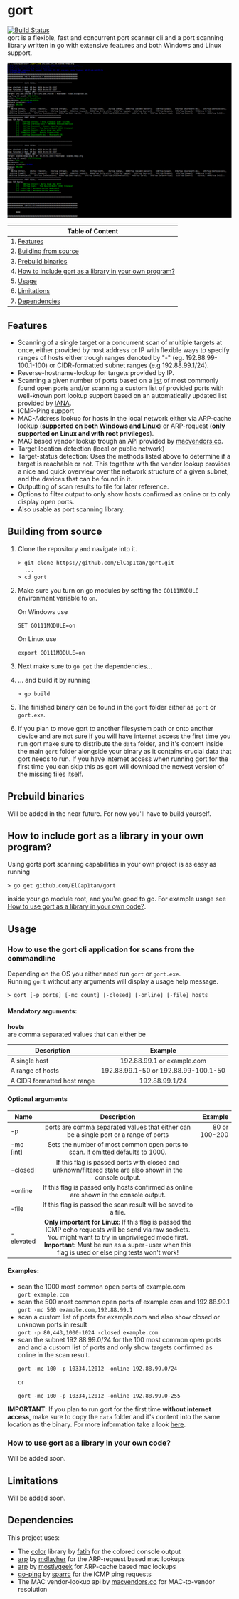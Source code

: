 # gort
[![Build Status](https://travis-ci.com/ElCap1tan/gort.svg?branch=master)](https://travis-ci.com/ElCap1tan/gort)  
gort is a flexible, fast and concurrent port scanner cli and a port scanning library written in go with extensive 
features and both Windows and Linux support.
  
![Console-Demo-Windows](assets/demo_windows.png)

| Table of Content                                                                                                 |
| -------------                                                                                                    |
| 1. [Features](#features)                                                                                         |
| 2. [Building from source](#building-from-source)                                                                 |
| 3. [Prebuild binaries](#prebuild-binaries)                                                                       |
| 4. [How to include gort as a library in your own program?](#how-to-include-gort-as-a-library-in-your-own-program) |
| 5. [Usage](#usage)                                                                                               |
| 6. [Limitations](#limitations)                                                                                   |
| 7. [Dependencies](#dependencies)                                                                                 |

## Features
- Scanning of a single target or a concurrent scan of multiple targets at once, either provided by host address or IP with flexible ways to specify 
  ranges of hosts either trough ranges denoted by "-" (eg. 192.88.99-100.1-100) or CIDR-formatted subnet ranges (e.g 192.88.99.1/24).
- Reverse-hostname-lookup for targets provided by IP.
- Scanning a given number of ports based on a 
  [list](https://docs.google.com/spreadsheets/d/1r_IriqmkTNPSTiUwii_hQ8Gwl2tfTUz8AGIOIL-wMIE/export?format=csv) 
  of most commonly found open ports and/or scanning a custom list of 
  provided ports with well-known port lookup support based on an automatically updated list provided by 
  [IANA](https://www.iana.org/assignments/service-names-port-numbers/service-names-port-numbers.xhtml).
- ICMP-Ping support
- MAC-Address lookup for hosts in the local network either via ARP-cache lookup (**supported on both Windows and Linux**) 
  or ARP-request (**only supported on Linux and with root privileges**).
- MAC based vendor lookup trough an API provided by [macvendors.co](http://macvendors.co/).
- Target location detection (local or public network)
- Target-status detection: Uses the methods listed above to determine if a target is reachable or not.
  This together with the vendor lookup provides a nice and quick overview over the network structure of a given 
  subnet, and the devices that can be found in it.
- Outputting of scan results to file for later reference.
- Options to filter output to only show hosts confirmed as online or to only display open ports.
- Also usable as port scanning library.

## Building from source
1. Clone the repository and navigate into it.
   ```
   > git clone https://github.com/ElCap1tan/gort.git
     ...
   > cd gort
   ```
2. Make sure you turn on go modules by setting the ```GO111MODULE``` environment variable to ```on```.  
     
   On Windows use
   ```
   SET GO111MODULE=on
   ```
   On Linux use
      ```
      export GO111MODULE=on
      ```
3. Next make sure to ```go get``` the dependencies...
4. ... and build it by running 
   ```
   > go build
   ```
5. The finished binary can be found in the ```gort``` folder either as ```gort``` or ```gort.exe```.
6. If you plan to move gort to another filesystem path or onto another device and are not sure if you will have internet 
   access the first time you run gort make sure to distribute the ```data``` folder, and it's content inside the main 
   ```gort``` folder alongside your binary as it contains crucial data that gort needs to run. If you have internet access
   when running gort for the first time you can skip this as gort will download the newest version of the missing files itself.

## Prebuild binaries
Will be added in the near future. For now you'll have to build yourself.

## How to include gort as a library in your own program?
Using gorts port scanning capabilities in your own project is as easy as running 
```
> go get github.com/ElCap1tan/gort
```
inside your go module root, and you're good to go. For example usage see 
[How to use gort as a library in your own code?](#how-to-use-gort-as-a-library-in-your-own-code).
## Usage
### How to use the gort cli application for scans from the commandline
Depending on the OS you either need run ```gort``` or ```gort.exe```.  
Running ```gort``` without any arguments will display a usage help message.

```
> gort [-p ports] [-mc count] [-closed] [-online] [-file] hosts
```
#### Mandatory arguments: 
**hosts**  
are comma separated values that can either be

| Description                 | Example                              |
| --------------------------- |:------------------------------------:|
| A single host               | 192.88.99.1 or example.com           |
| A range of hosts            | 192.88.99.1-50 or 192.88.99-100.1-50 |
| A CIDR formatted host range | 192.88.99.1/24                       |
#### Optional arguments
| Name          | Description           | Example  |
| ------------- |:---------------------------------------------------------------------------------------------------------:| -------------:|
| -p            | ports are comma separated values that either can be a single port or a range of ports                     | 80 or 100-200 |
| -mc [int]     | Sets the number of most common open ports to scan. If omitted defaults to 1000.                           |               |
| -closed       | If this flag is passed ports with closed and unknown/filtered state are also shown in the console output. |               |
| -online       | If this flag is passed only hosts confirmed as online are shown in the console output.                    |               |
| -file         | If this flag is passed the scan result will be saved to a file.                                           |               |
| -elevated     | **Only important for Linux:** If this flag is passed the ICMP echo requests will be send via raw sockets. You might want to try in unprivileged mode first. **Important:** Must be run as a super-user when this flag is used or else ping tests won't work! |               |

#### Examples:
- scan the 1000 most common open ports of example.com  
  ```gort example.com```  
- scan the 500 most common open ports of example.com and 192.88.99.1  
  ```gort -mc 500 example.com,192.88.99.1```  
- scan a custom list of ports for example.com and also show closed or unknown ports in result  
  ```gort -p 80,443,1000-1024 -closed example.com```  
- scan the subnet 192.88.99.0/24 for the 100 most common open ports and and a custom list of ports
  and only show targets confirmed as online in the scan result.  
  ```
  gort -mc 100 -p 10334,12012 -online 192.88.99.0/24  
  ```
  or 
  ``` 
  gort -mc 100 -p 10334,12012 -online 192.88.99.0-255  
  ```

**IMPORTANT**: If you plan to run gort for the first time **without internet access**, make sure to copy the ```data``` 
folder and it's content into the same location as the binary. For more information take a look [here](#building-from-source).
### How to use gort as a library in your own code?
Will be added soon.

## Limitations
Will be added soon.

## Dependencies
This project uses:
- The [color](https://github.com/fatih/color) library by [fatih](https://github.com/fatih) for the colored console output
- [arp](https://github.com/mdlayher/arp) by [mdlayher](https://github.com/mdlayher) for the ARP-request based mac lookups
- [arp](https://github.com/mostlygeek/arp) by [mostlygeek](https://github.com/mostlygeek) for ARP-cache based mac lookups
- [go-ping](https://github.com/sparrc/go-ping) by [sparrc](https://github.com/sparrc) for the ICMP ping requests
- The MAC vendor-lookup api by [macvendors.co](http://macvendors.co/) for MAC-to-vendor resolution
